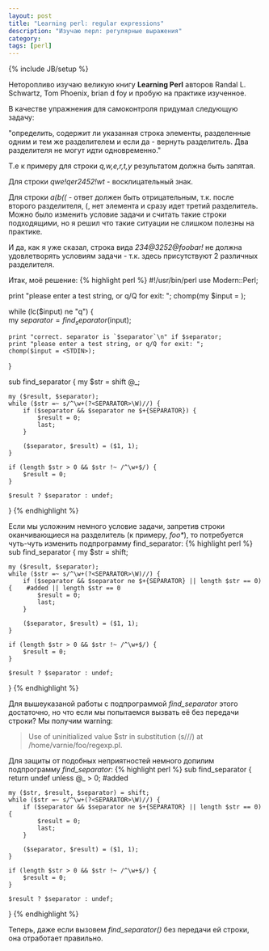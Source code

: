 ```yaml
---
layout: post
title: "Learning perl: regular expressions"
description: "Изучаю перл: регулярные выражения"
category: 
tags: [perl]
---
```

{% include JB/setup %}

Неторопливо изучаю великую книгу **Learning Perl** авторов Randal L. Schwartz, Tom Phoenix, brian d foy и пробую на практике изученное.

В качестве упражнения для самоконтроля придумал следующую задачу:

"определить, содержит ли указанная строка элементы, разделенные одним и тем же разделителем и если да - вернуть разделитель. Два разделителя не могут идти одновременно."

Т.е к примеру для строки *q,w,e,r,t,y* результатом должна быть запятая.

Для строки *qwe!qer2452!wt* - восклицательный знак.

Для строки *a(b((* - ответ должен быть отрицательным, т.к. после второго разделителя, (, нет элемента и сразу идет третий разделитель. Можно было изменить условие задачи и считать такие строки подходящими, но я решил что такие ситуации не слишком полезны на практике.

И да, как я уже сказал, строка вида *234@3252@foobar!* не должна удовлетворять условиям задачи - т.к. здесь присутствуют 2 различных разделителя.

Итак, моё решение:
{% highlight perl %}
#!/usr/bin/perl
use Modern::Perl;

print "please enter a test string, or q/Q for exit: ";
chomp(my $input = <STDIN>);
 
while (lc($input) ne "q") {    
    my $separator = find_separator($input);
    
    print "correct. separator is `$separator`\n" if $separator;
    print "please enter a test string, or q/Q for exit: ";
    chomp($input = <STDIN>);
}

sub find_separator {
    my $str = shift @_;
    
    my ($result, $separator);
    while ($str =~ s/^\w+(?<SEPARATOR>\W)//) {
        if ($separator && $separator ne $+{SEPARATOR}) {
            $result = 0;
            last;
        }
       
        ($separator, $result) = ($1, 1);
    }
   
    if (length $str > 0 && $str !~ /^\w+$/) {
        $result = 0;
    }
    
    $result ? $separator : undef;
}
{% endhighlight %}

Если мы усложним немного условие задачи, запретив строки оканчивающиеся на разделитель (к примеру, *foo\**), то потребуется чуть-чуть изменить подпрограмму find_separator:
{% highlight perl %}
sub find_separator {
    my $str = shift;
    
    my ($result, $separator);
    while ($str =~ s/^\w+(?<SEPARATOR>\W)//) {
        if ($separator && $separator ne $+{SEPARATOR} || length $str == 0) {    #added || length $str == 0
            $result = 0;
            last;
        }
       
        ($separator, $result) = ($1, 1);
    }
   
    if (length $str > 0 && $str !~ /^\w+$/) {
        $result = 0;
    }
    
    $result ? $separator : undef;
}
{% endhighlight %}
    
Для вышеуказаной работы с подпрограммой *find_separator* этого достаточно, но что если мы попытаемся вызвать её без передачи строки? Мы получим warning:
> Use of uninitialized value $str in substitution (s///) at /home/varnie/foo/regexp.pl.

Для защиты от подобных неприятностей немного допилим подпрограмму *find_separator*:
{% highlight perl %}
sub find_separator {
    return undef unless @_ > 0; #added
    
    my ($str, $result, $separator) = shift;
    while ($str =~ s/^\w+(?<SEPARATOR>\W)//) {
        if ($separator && $separator ne $+{SEPARATOR} || length $str == 0) {
            $result = 0;
            last;
        }
       
        ($separator, $result) = ($1, 1);
    }
   
    if (length $str > 0 && $str !~ /^\w+$/) {
        $result = 0;
    }
    
    $result ? $separator : undef;
}
{% endhighlight %}
    
Теперь, даже если вызовем *find_separator()* без передачи ей строки, она отработает правильно.
